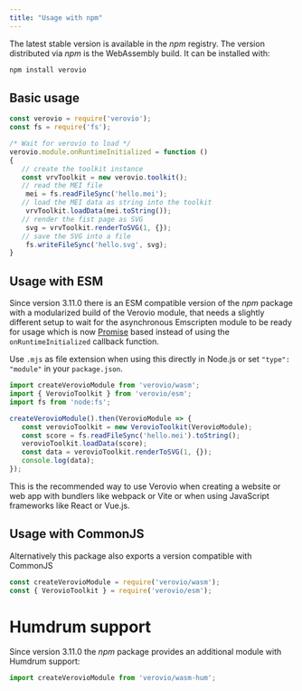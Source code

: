 ```yaml
---
title: "Usage with npm"
---
```


The latest stable version is available in the *npm* registry. The version distributed via *npm* is the WebAssembly build. It can be installed with: 

```bash
npm install verovio
```

## Basic usage

```javascript
const verovio = require('verovio');
const fs = require('fs');

/* Wait for verovio to load */
verovio.module.onRuntimeInitialized = function ()
{
   // create the toolkit instance
   const vrvToolkit = new verovio.toolkit();
   // read the MEI file
	mei = fs.readFileSync('hello.mei');
   // load the MEI data as string into the toolkit
	vrvToolkit.loadData(mei.toString());
   // render the fist page as SVG
	svg = vrvToolkit.renderToSVG(1, {});
   // save the SVG into a file
	fs.writeFileSync('hello.svg', svg);
}
```


## Usage with ESM

Since version 3.11.0 there is an ESM compatible version of the *npm* package with a modularized build of the Verovio module, that needs a slightly different setup to wait for the asynchronous Emscripten module to be ready for usage which is now [Promise](https://developer.mozilla.org/en-US/docs/Web/JavaScript/Reference/Global_Objects/Promise) based instead of using the `onRuntimeInitialized` callback function.

 Use `.mjs` as file extension when using this directly in Node.js or set `"type": "module"` in your `package.json`.

```js
import createVerovioModule from 'verovio/wasm';
import { VerovioToolkit } from 'verovio/esm';
import fs from 'node:fs';

createVerovioModule().then(VerovioModule => {
   const verovioToolkit = new VerovioToolkit(VerovioModule);
   const score = fs.readFileSync('hello.mei').toString();
   verovioToolkit.loadData(score);
   const data = verovioToolkit.renderToSVG(1, {});
   console.log(data);
});
```

This is the recommended way to use Verovio when creating a website or web app with bundlers like webpack or Vite or when using JavaScript frameworks like React or Vue.js.


## Usage with CommonJS

Alternatively this package also exports a version compatible with CommonJS

```js
const createVerovioModule = require('verovio/wasm');
const { VerovioToolkit } = require('verovio/esm');
```


# Humdrum support

Since version 3.11.0 the *npm* package provides an additional module with Humdrum support:

```js
import createVerovioModule from 'verovio/wasm-hum';
```

